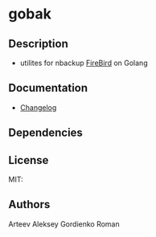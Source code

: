 # gobak

## Description
 * utilites for nbackup [FireBird](http://firebirdsql.org) on Golang

## Documentation
 * [Changelog](changelog.txt)
 
 
## Dependencies

## License
MIT:

## Authors
Arteev Aleksey
Gordienko Roman
